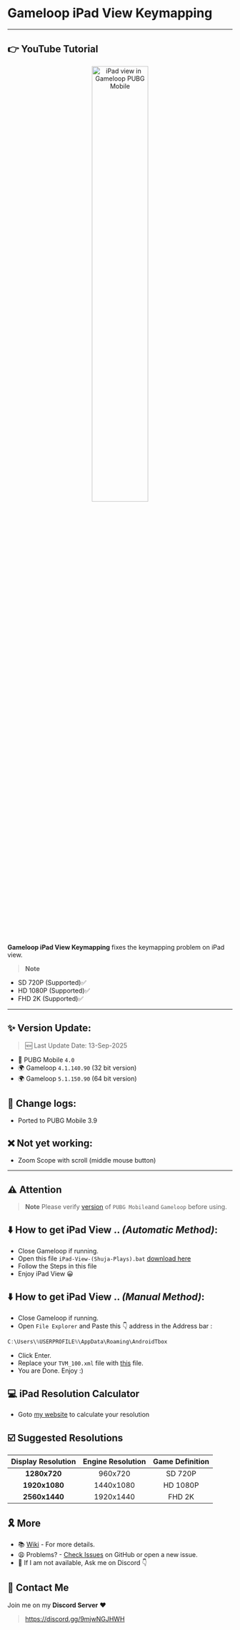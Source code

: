 # Gameloop iPad View Keymapping

---
## 👉 YouTube Tutorial
<a href="https://www.youtube.com/watch?v=2CHkmXX25Vk" title="iPad view in Pubg Mobile without any file">
  <p align="center">
    <img width="50%" src="https://i3.ytimg.com/vi/2CHkmXX25Vk/maxresdefault.jpg" alt="iPad view in Gameloop PUBG Mobile"/>
  </p>
</a>



**Gameloop iPad View Keymapping** fixes the keymapping problem on iPad view. 
> **Note**
- SD 720P (Supported)✅
- HD 1080P (Supported)✅
- FHD 2K (Supported)✅
---

## ✨ Version Update:

> 🆕 Last Update Date: 13-Sep-2025
- 🔫 PUBG Mobile `4.0`
- 🌍 Gameloop `4.1.140.90` (32 bit version)
- 🌍 Gameloop `5.1.150.90` (64 bit version)

## 📜 Change logs:
- Ported to PUBG Mobile 3.9

## ❌ Not yet working:
- Zoom Scope with scroll (middle mouse button)
---

## ⚠️ Attention
> **Note**
> Please verify [version](https://github.com/cool-dev-code/Gameloop-iPad-view-Keymapping/blob/main/Readme.md#-version-update) of `PUBG Mobile`and `Gameloop` before using.

## ⬇️ How to get iPad View .. *(Automatic Method)*:
- Close Gameloop if running.
- Open this file `iPad-View-(Shuja-Plays).bat` [download here](https://raw.githubusercontent.com/cool-dev-code/Gameloop-iPad-view-Keymapping/refs/heads/main/IPad-View-(Shuja-Plays).bat)
- Follow the Steps in this file
- Enjoy iPad View 😀

## ⬇️ How to get iPad View .. *(Manual Method)*:
- Close Gameloop if running.
- Open `File Explorer` and Paste this 👇 address in the Address bar : 
```js
C:\Users\%USERPROFILE%\AppData\Roaming\AndroidTbox
```
- Click Enter.
- Replace your `TVM_100.xml` file with [this](https://github.com/cool-dev-code/Gameloop-iPad-view-Keymapping/releases) file.
- You are Done. Enjoy :)

## 💻 iPad Resolution Calculator
- Goto [my website](https://cool-dev-code.github.io/iPad-View-Calculator/) to calculate your resolution
## ☑️ Suggested Resolutions
|	Display Resolution	|	Engine Resolution	|	Game Definition	|
|	:-------------:	|	:------------:	|	:------------:	|
|	<b>1280x720</b>	|	960x720	|	SD 720P	|
|	<b>1920x1080</b>	|	1440x1080	|	HD 1080P	|
|	<b>2560x1440</b>	|	1920x1440	|	FHD 2K	|

## 🎗️ More
- 📚 [Wiki](https://github.com/cool-dev-code/Gameloop-iPad-view-Keymapping/wiki) - For more details.
- 😩 Problems? - [Check Issues](https://github.com/cool-dev-code/Gameloop-iPad-view-Keymapping/issues) on GitHub or open a new issue.
- 🚫 If I am not available, Ask me on Discord 👇

## 💬 Contact Me
Join me on my **Discord Server** ❤️
> https://discord.gg/9mjwNGJHWH

